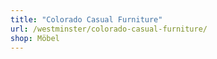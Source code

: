 ```yaml
---
title: "Colorado Casual Furniture"
url: /westminster/colorado-casual-furniture/
shop: Möbel
---
```

